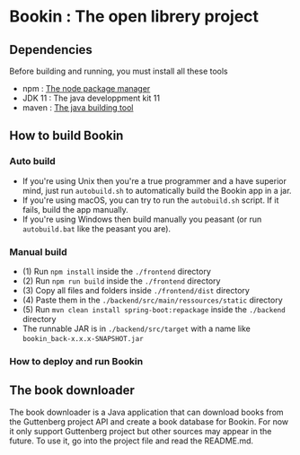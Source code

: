 # Bookin : The open librery project

## Dependencies

Before building and running, you must install all these tools

* npm : [The node package manager](https://docs.npmjs.com/downloading-and-installing-node-js-and-npm)
* JDK 11 : The java developpment kit 11
* maven : [The java building tool](https://maven.apache.org/install.html)

## How to build Bookin

### Auto build

* If you're using Unix then you're a true programmer and a have superior mind, just run `autobuild.sh` to automatically build the Bookin app in a jar.
* If you're using macOS, you can try to run the `autobuild.sh` script. If it fails, build the app manually.
* If you're using Windows then build manually you peasant (or run `autobuild.bat` like the peasant you are).

### Manual build

* (1) Run `npm install` inside the `./frontend` directory
* (2) Run `npm run build` inside the `./frontend` directory
* (3) Copy all files and folders inside `./frontend/dist` directory
* (4) Paste them in the `./backend/src/main/ressources/static` directory
* (5) Run `mvn clean install spring-boot:repackage` inside the `./backend` directory
* The runnable JAR is in `./backend/src/target` with a name like `bookin_back-x.x.x-SNAPSHOT.jar`

### How to deploy and run Bookin

## The book downloader

The book downloader is a Java application that can download books from the Guttenberg project API and create a book database for Bookin. For now it only support Guttenberg project but other sources may appear in the future.
To use it, go into the project file and read the README.md.

